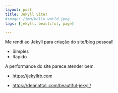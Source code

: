 ```yaml
---
layout: post
title: Jekyll Site!
#image: /img/hello_world.jpeg
tags: [jekyll, beautiful, page]

---
```


Me rendi ao Jekyll para criação do site/blog pessoal!
- Simples
- Rapido 

A performance do site parece atender bem.


- https://jekyllrb.com

- https://deanattali.com/beautiful-jekyll/


